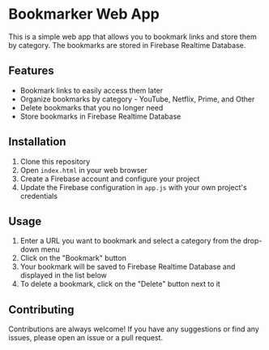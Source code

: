 # Bookmarker Web App

This is a simple web app that allows you to bookmark links and store them by category. The bookmarks are stored in Firebase Realtime Database.

## Features

- Bookmark links to easily access them later
- Organize bookmarks by category - YouTube, Netflix, Prime, and Other
- Delete bookmarks that you no longer need
- Store bookmarks in Firebase Realtime Database

## Installation

1. Clone this repository
2. Open `index.html` in your web browser
3. Create a Firebase account and configure your project
4. Update the Firebase configuration in `app.js` with your own project's credentials

## Usage

1. Enter a URL you want to bookmark and select a category from the drop-down menu
2. Click on the "Bookmark" button
3. Your bookmark will be saved to Firebase Realtime Database and displayed in the list below
4. To delete a bookmark, click on the "Delete" button next to it

## Contributing

Contributions are always welcome! If you have any suggestions or find any issues, please open an issue or a pull request.
